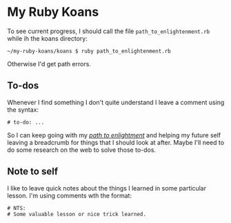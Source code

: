 # My Ruby Koans

To see current progress, I should call the file `path_to_enlightenment.rb` while ih the koans directory:

```
~/my-ruby-koans/koans $ ruby path_to_enlightenment.rb
```

Otherwise I'd get path errors.

## To-dos

Whenever I find something I don't quite understand I leave a comment using the syntax:

```
# to-do: ...
```

So I can keep going with my [_path to enlightment_](koans#the-path-to-enlightenment) and helping my future self leaving a breadcrumb for things that I should look at after. Maybe I'll need to do some research on the web to solve those to-dos.

## Note to self

I like to leave quick notes about the things I learned in some particular lesson. I'm using comments wth the format:

```
# NTS:
# Some valuable lesson or nice trick learned.
```
